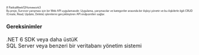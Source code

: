 <span style="font-size:0.5em;"> # PatikaWeek12Homework3 <br>
Bu proje, Survivor yarışması için bir Web API uygulamasıdır. Uygulama, yarışmacılar ve kategoriler arasında bir ilişkiyi yönetir ve bu ilişkilerle ilgili 
CRUD (Create, Read, Update, Delete) işlemlerini gerçekleştiren API endpointleri sağlar.
<H4>Gereksinimler</H4>
.NET 6 SDK veya daha üstüK<br>
SQL Server veya benzeri bir veritabanı yönetim sistemi<br>

</span>

